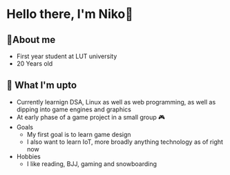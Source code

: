 # Hello there, I'm Niko👋

## 📖About me
+ First year student at LUT university
+ 20 Years old

## 🔨 What I'm upto 
+ Currently learnign DSA, Linux as well as web programming, as well as dipping into game engines and graphics
+ At early phase of a game project in a small group 🎮
+ Goals
  + My first goal is to learn game design
  + I also want to learn IoT, more broadly anything technology as of right now
+ Hobbies
  + I like reading, BJJ, gaming and snowboarding
